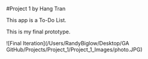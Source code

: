 #Project 1
by Hang Tran

This app is a To-Do List. 

This is my final prototype.

![Final Iteration](/Users/RandyBiglow/Desktop/GA GitHub/Projects/Project_1/Project_1_Images/photo.JPG)